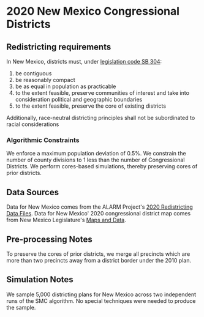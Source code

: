 # 2020 New Mexico Congressional Districts

## Redistricting requirements
In New Mexico, districts must, under [legislation code SB 304](https://www.nmlegis.gov/Legislation/Legislation?Chamber=S&LegType=B&LegNo=304&year=21):

1. be contiguous
2. be reasonably compact
3. be as equal in population as practicable
4. to the extent feasible, preserve communities of interest and take into consideration political and geographic boundaries
5. to the extent feasible, preserve the core of existing districts

Additionally, race-neutral districting principles shall not be subordinated to racial considerations

### Algorithmic Constraints
We enforce a maximum population deviation of 0.5%.
We constrain the number of county divisions to 1 less than the number of Congressional Districts.
We perform cores-based simulations, thereby preserving cores of prior districts.


## Data Sources
Data for New Mexico comes from the ALARM Project's [2020 Redistricting Data Files](https://alarm-redist.github.io/posts/2021-08-10-census-2020/).
Data for New Mexico' 2020 congressional district map comes from New Mexico Legislature's [Maps and Data](https://www.nmlegis.gov/Redistricting2021/Maps_And_Data?ID202=221711.1).

## Pre-processing Notes
To preserve the cores of prior districts, we merge all precincts which are more than two precincts away from a district border under the 2010 plan.

## Simulation Notes
We sample 5,000 districting plans for New Mexico across two independent runs of the SMC algorithm.
No special techniques were needed to produce the sample.
